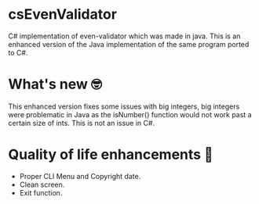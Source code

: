 # csEvenValidator
C# implementation of even-validator which was made in java.
This is an enhanced version of the Java implementation of the same program ported to C#.

# What's new 🤓
This enhanced version fixes some issues with big integers, big integers were problematic in Java as the isNumber() function would not work past a certain size of ints. This is not an issue in C#.

# Quality of life enhancements 🤠
* Proper CLI Menu and Copyright date. 
* Clean screen.
* Exit function.



